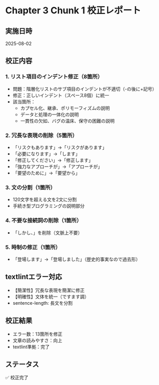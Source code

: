 # Chapter 3 Chunk 1 校正レポート

## 実施日時
2025-08-02

## 校正内容

### 1. リスト項目のインデント修正（8箇所）
- 問題：階層化リストのサブ項目のインデントが不適切（-の後に+記号）
- 修正：正しいインデント（スペース8個）に統一
- 該当箇所：
  - カプセル化、継承、ポリモーフィズムの説明
  - データと処理の一体化の説明
  - 一貫性の欠如、バグの温床、保守の困難の説明

### 2. 冗長な表現の削除（5箇所）
- 「リスクもあります」→「リスクがあります」
- 「必要になります」→「します」
- 「修正してください」→「修正します」
- 「強力なアプローチが」→「アプローチが」
- 「要望のために」→「要望から」

### 3. 文の分割（1箇所）
- 120文字を超える文を2文に分割
- 手続き型プログラミングの説明部分

### 4. 不要な接続詞の削除（1箇所）
- 「しかし、」を削除（文脈上不要）

### 5. 時制の修正（1箇所）
- 「登場します」→「登場しました」（歴史的事実なので過去形）

## textlintエラー対応
- 【簡潔性】冗長な表現を簡潔に修正
- 【明確性】文体を統一（ですます調）
- sentence-length: 長文を分割

## 校正結果
- エラー数：13箇所を修正
- 文章の読みやすさ：向上
- textlint準拠：完了

## ステータス
✅ 校正完了